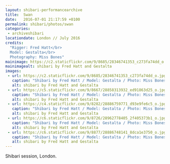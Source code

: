 ```yaml
---
layout: shibari-performancearchive
title:  Swan
date:   2016-07-01 21:17:59 +0100
permalink: shibari/photos/swan
categories:
 - archiveshibari
locationdate: London // July 2016
credits:
  "Rigger: Fred Hatt</br>
  Model: Gestalta</br>
  Photography: Miss Bones"
mainimage: https://c2.staticflickr.com/9/8685/28346741353_c273fa74dd_o.jpg
mainimagealt: shibari by Fred Hatt and Gestalta
images:
 - url: https://c2.staticflickr.com/9/8685/28346741353_c273fa74dd_o.jpg
   caption: "Shibari by Fred Hatt / Model: Gestalta / Photo: Miss Bones"
   alt: shibari by Fred Hatt and Gestalta
 - url: https://c5.staticflickr.com/9/8667/28858313932_ed91863d25_o.jpg
   caption: "Shibari by Fred Hatt / Model: Gestalta / Photo: Miss Bones"
   alt: shibari by Fred Hatt and Gestalta
 - url: https://c4.staticflickr.com/9/8282/28886759771_d93e9fe6c5_o.jpg
   caption: "Shibari by Fred Hatt / Model: Gestalta / Photo: Miss Bones"
   alt: shibari by Fred Hatt and Gestalta
 - url: https://c6.staticflickr.com/9/8726/28962778405_2f405373b1_o.jpg
   caption: "Shibari by Fred Hatt / Model: Gestalta / Photo: Miss Bones"
   alt: shibari by Fred Hatt and Gestalta
 - url: https://c6.staticflickr.com/9/8877/28886748141_8dca1e3750_o.jpg
   caption: "Shibari by Fred Hatt / Model: Gestalta / Photo: Miss Bones"
   alt: shibari by Fred Hatt and Gestalta
---
```

Shibari session, London.
